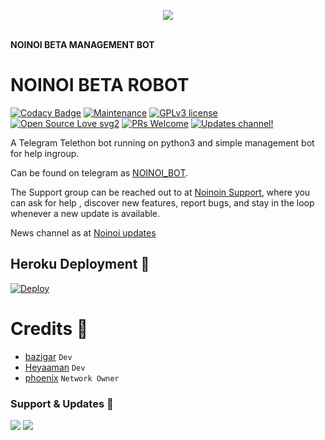 <p align="center"><a href="https://t.me/NOINOI_BOT"><img src="https://telegra.ph/file/e14bf8bffc1ca6692678e.jpg"></a></p>
    <br><b>NOINOI BETA MANAGEMENT BOT</b><br>
</p>

# NOINOI BETA ROBOT
[![Codacy Badge](https://api.codacy.com/project/badge/Grade/6141417ceaf84545bab6bd671503df51)](https://app.codacy.com/gh/HYKO-xd/NOINOIBETA?utm_source=github.com&utm_medium=referral&utm_content=HYKO-XD/NOINOIBETA&utm_campaign=Badge_Grade_Settings)  [![Maintenance](https://img.shields.io/badge/Maintained%3F-yes-green.svg)](https://github.com/heyaaman/KazukoBot/graphs/commit-activity) [![GPLv3 license](https://img.shields.io/badge/License-GPLv3-blue.svg)](https://perso.crans.org/besson/LICENSE.html) [![Open Source Love svg2](https://badges.frapsoft.com/os/v2/open-source.svg?v=103)](https://github.com/ellerbrock/open-source-badges/) [![PRs Welcome](https://img.shields.io/badge/PRs-welcome-brightgreen.svg?style=flat-square)](https://makeapullrequest.com) [![Updates channel!](https://img.shields.io/badge/Join%20Channel-!-red)](https://t.me/BAZIGARXD)

A Telegram Telethon bot running on python3 and simple management bot for help ingroup.

Can be found on telegram as [NOINOI_BOT](https://t.me/NOINOI_BOT).

The Support group can be reached out to at [Noinoin Support](https://t.me/CFC_BOT_SUPPORT), where you can ask for help , discover new features, report bugs, and stay in the loop whenever a new update is available. 


News channel as at [Noinoi updates](https://t.me/BAZIGARXD)


## Heroku Deployment 💜

[![Deploy](https://www.herokucdn.com/deploy/button.svg)](https://heroku.com/deploy?template=https://github.com/hyko-xd/NoinoiRobot)

# Credits 💖
- [bazigar](https://github.com/hyko-xd) ``Dev``
- [Heyaaman](https://github.com/heyaaman) ``Dev``
- [phoenix](https://t.me/phoenixwarmed) ``Network Owner``

### Support & Updates 🎑
<a href="https://t.me/CFC_BOT_SUPPORT"><img src="https://img.shields.io/badge/Join-Group%20Support-blue.svg?style=for-the-badge&logo=Telegram"></a> <a href="https://t.me/BAZIGARXD"><img src="https://img.shields.io/badge/Join-Updates%20Channel-blue.svg?style=for-the-badge&logo=Telegram"></a>
